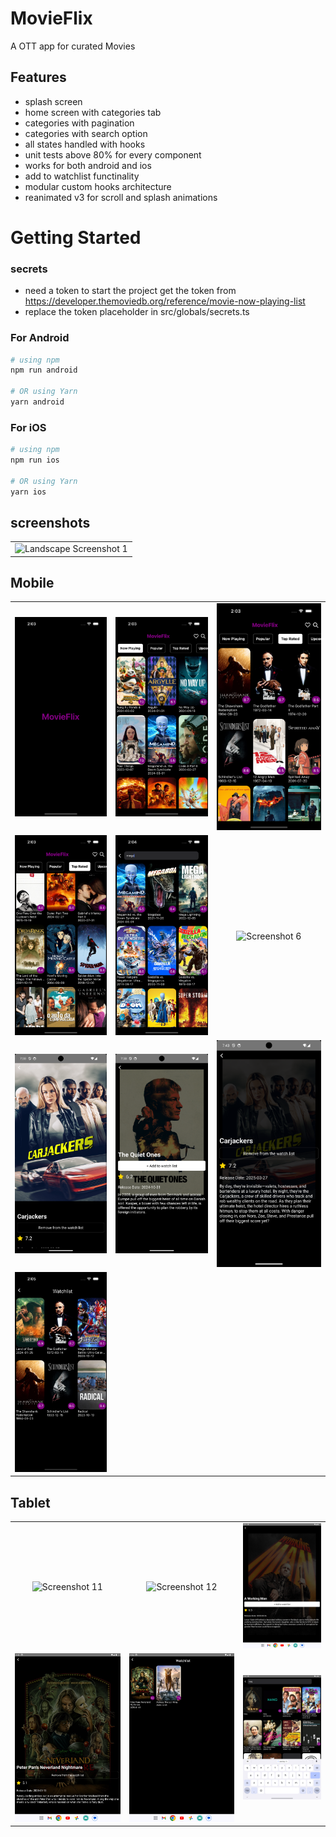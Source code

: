 # MovieFlix

A OTT app for curated Movies

## Features

- splash screen
- home screen with categories tab
- categories with pagination
- categories with search option
- all states handled with hooks
- unit tests above 80% for every component
- works for both android and ios
- add to watchlist functinality
- modular custom hooks architecture
- reanimated v3 for scroll and splash animations

# Getting Started

### secrets

- need a token to start the project get the token from
  https://developer.themoviedb.org/reference/movie-now-playing-list
- replace the token placeholder in src/globals/secrets.ts

### For Android

```bash
# using npm
npm run android

# OR using Yarn
yarn android
```

### For iOS

```bash
# using npm
npm run ios

# OR using Yarn
yarn ios
```

## screenshots

<table>
  <tr>
    <td align="center">
      <img src="screenshots/Screenshot 2025-04-05 at 8.54.09 PM.png" alt="Landscape Screenshot 1" width="600" />
    </td>
  </tr>
</table>

## Mobile

<table>
  <tr>
    <td align="center">
      <img src="screenshots/Simulator Screenshot - Iphone 14 - 2024-03-14 at 02.03.35.png" alt="Screenshot 1" width="200" />
    </td>
    <td align="center">
      <img src="screenshots/Simulator Screenshot - Iphone 14 - 2024-03-14 at 02.03.41.png" alt="Screenshot 2" width="200" />
    </td>
    <td align="center">
      <img src="screenshots/Simulator Screenshot - Iphone 14 - 2024-03-14 at 02.03.44.png" alt="Screenshot 3" width="200" />
    </td>
  </tr>
  <tr>
    <td align="center">
      <img src="screenshots/Simulator Screenshot - Iphone 14 - 2024-03-14 at 02.03.50.png" alt="Screenshot 4" width="200" />
    </td>
    <td align="center">
      <img src="screenshots/Simulator Screenshot - Iphone 14 - 2024-03-14 at 02.04.30.png" alt="Screenshot 5" width="200" />
    </td>
    <td align="center">
      <img src="screenshots/Screenshot_1743862192.png" alt="Screenshot 6" width="200" />
    </td>
  </tr>
  <tr>
    <td align="center">
      <img src="screenshots/Screenshot_1743862111.png" alt="Screenshot 7" width="200" />
    </td>
    <td align="center">
      <img src="screenshots/Screenshot_1743862132.png" alt="Screenshot 8" width="200" />
    </td>
    <td align="center">
      <img src="screenshots/Screenshot_1743862402.png" alt="Screenshot 9" width="200" />
    </td>
  </tr>
  <tr>
    <td align="center">
      <img src="screenshots/Simulator Screenshot - Iphone 14 - 2024-03-14 at 02.05.08.png" alt="Screenshot 10" width="200" />
    </td>
  </tr>
</table>

## Tablet

<table>
 <tr>
  <td align="center">
    <img src="screenshots/Screenshot_1744024287.png" alt="Screenshot 11" width="300" />
  </td>
  <td align="center">
    <img src="screenshots/Screenshot_1744024294.png" alt="Screenshot 12" width="300" />
  </td>
  <td align="center">
    <img src="screenshots/Screenshot_1744024308.png" alt="Screenshot 13" width="300" />
  </td>
 </tr>
  <tr>
    <td align="center">
      <img src="screenshots/Screenshot_1744024318.png" alt="Screenshot 14" width="300" />
    </td>
    <td align="center">
      <img src="screenshots/Screenshot_1744024333.png" alt="Screenshot 15" width="300" />
    </td>
    <td align="center">
      <img src="screenshots/Screenshot_1744024369.png" alt="Screenshot 16" width="300" />
    </td>
  </tr>
</table>

